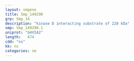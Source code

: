 ```yaml
---
layout: smgene
title: Smp_149290
grp: Smp_14
description: "kinase D interacting substrate of 220 kDa"
smp: Smp_149290.1
uniprot: "G4VIA2"
length:   474
cdd: "ns"
kk: ns
categories: sm
---
```

